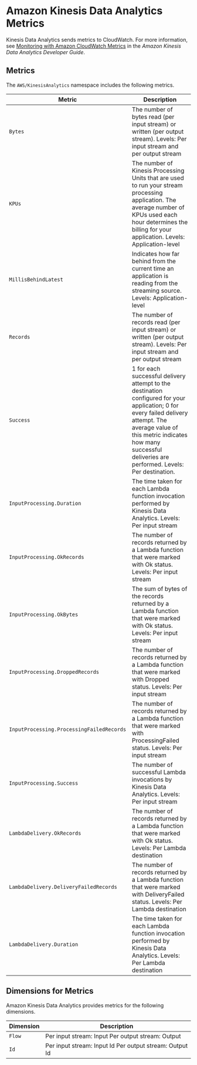 # Amazon Kinesis Data Analytics Metrics<a name="aka-metricscollected"></a>

Kinesis Data Analytics sends metrics to CloudWatch\. For more information, see [Monitoring with Amazon CloudWatch Metrics](https://docs.aws.amazon.com/kinesisanalytics/latest/dev/monitoring-with-cloudwatch-metrics.html) in the *Amazon Kinesis Data Analytics Developer Guide*\.

## Metrics<a name="kinesis-analytics-metrics"></a>

The `AWS/KinesisAnalytics` namespace includes the following metrics\.


| Metric | Description | 
| --- | --- | 
|  `Bytes` | The number of bytes read \(per input stream\) or written \(per output stream\)\.  Levels: Per input stream and per output stream  | 
|  `KPUs` | The number of Kinesis Processing Units that are used to run your stream processing application\. The average number of KPUs used each hour determines the billing for your application\. Levels: Application\-level  | 
|  `MillisBehindLatest` |  Indicates how far behind from the current time an application is reading from the streaming source\. Levels: Application\-level  | 
|  `Records` | The number of records read \(per input stream\) or written \(per output stream\)\. Levels: Per input stream and per output stream  | 
|  `Success` | 1 for each successful delivery attempt to the destination configured for your application; 0 for every failed delivery attempt\. The average value of this metric indicates how many successful deliveries are performed\. Levels: Per destination\.  | 
|  `InputProcessing.Duration` |  The time taken for each Lambda function invocation performed by Kinesis Data Analytics\. Levels: Per input stream  | 
|  `InputProcessing.OkRecords ` |  The number of records returned by a Lambda function that were marked with Ok status\.  Levels: Per input stream  | 
|  `InputProcessing.OkBytes ` |  The sum of bytes of the records returned by a Lambda function that were marked with Ok status\. Levels: Per input stream  | 
|  `InputProcessing.DroppedRecords ` |  The number of records returned by a Lambda function that were marked with Dropped status\.  Levels: Per input stream  | 
|  `InputProcessing.ProcessingFailedRecords ` |  The number of records returned by a Lambda function that were marked with ProcessingFailed status\.  Levels: Per input stream  | 
|  `InputProcessing.Success` |  The number of successful Lambda invocations by Kinesis Data Analytics\. Levels: Per input stream  | 
|  `LambdaDelivery.OkRecords` |  The number of records returned by a Lambda function that were marked with Ok status\.  Levels: Per Lambda destination | 
|  `LambdaDelivery.DeliveryFailedRecords` |  The number of records returned by a Lambda function that were marked with DeliveryFailed status\.  Levels: Per Lambda destination | 
|  `LambdaDelivery.Duration` |  The time taken for each Lambda function invocation performed by Kinesis Data Analytics\. Levels: Per Lambda destination | 

## Dimensions for Metrics<a name="kinesis-analytics-metricdimensions"></a>

Amazon Kinesis Data Analytics provides metrics for the following dimensions\.


| Dimension | Description | 
| --- | --- | 
|  `Flow`  |  Per input stream: Input  Per output stream: Output  | 
|  `Id`  |  Per input stream: Input Id Per output stream: Output Id  | 
